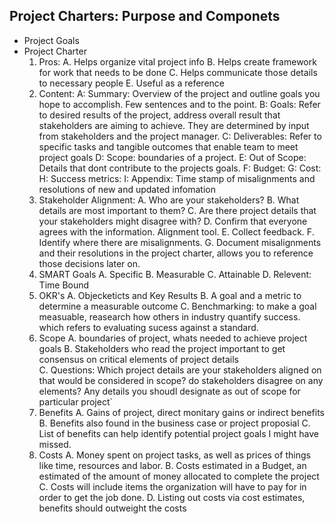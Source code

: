## Project Charters: Purpose and Componets

- Project Goals
- Project Charter
	1. Pros:
		A. Helps organize vital project info
		B. Helps create framework for work that needs to be done
		C. Helps communicate those details to necessary people
		E. Useful as a reference
	2. Content:
		A: Summary: Overview of the project and outline goals you hope to accomplish. Few sentences and to the point.
		B: Goals: Refer to desired results of the project, address overall result that stakeholders are aiming to achieve. They are determined by input from stakeholders and the project manager. 
		C: Deliverables: Refer to specific tasks and tangible outcomes that enable team to meet project goals
		D: Scope: boundaries of a project.
		E: Out of Scope: Details that dont contribute to the projects goals.
		F: Budget:
		G: Cost: 
		H: Success metrics:
		I: Appendix: Time stamp of misalignments and resolutions of new and updated infomation
	4. Stakeholder Alignment:
		A. Who are your stakeholders?
		B. What details are most important to them?
		C. Are there project details that your stakeholders might disagree with?
		D. Confirm that everyone agrees with the information. Alignment tool. 
		E. Collect feedback.
		F. Identify where there are misalignments. 
		G. Document misalignments and their resolutions in the project charter, allows you to reference those decisions later on. 
    5. SMART Goals
        A. Specific 
        B. Measurable
        C. Attainable
        D. Relevent: Time Bound
    7. OKR's
        A. Objecketicts and Key Results
        B. A goal and a metric to determine a measurable outcome
        C. Benchmarking: to make a goal measuable, reasearch how others in industry quantify success. which refers to evaluating sucess against a standard.
    9. Scope
        A. boundaries of project, whats needed to achieve project goals
        B. Stakeholders who read the project important to get consensus on critical elements of project details  
        C. Questions: Which project details are your stakeholders aligned on that would be considered in scope? do stakeholders disagree on any elements? Any details you shoudl designate as out of scope for particular project`
    10. Benefits
        A. Gains of project, direct monitary gains or indirect benefits
        B. Benefits also found in the business case or project proposial
        C. List of benefits can help identify potential project goals I might have missed.
    11. Costs
        A. Money spent on project tasks, as well as prices of things like time, resources and labor. 
        B. Costs estimated in a Budget, an estimated of the amount of money allocated to complete the project
        C. Costs will include items the organization will have to pay for in order to get the job done. 
        D. Listing out costs via cost estimates, benefits should outweight the costs




